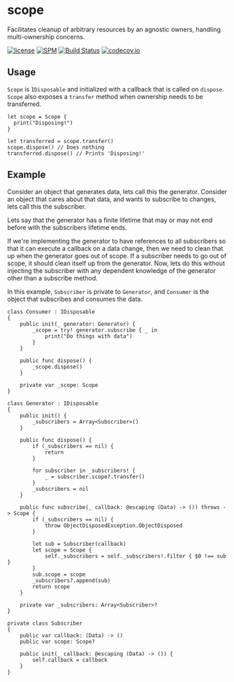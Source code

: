 # scope
Facilitates cleanup of arbitrary resources by an agnostic owners, handling multi-ownership concerns.

[![license](https://img.shields.io/github/license/mashape/apistatus.svg)]()
[![SPM](https://img.shields.io/badge/SPM-compatible-brightgreen.svg)](https://github.com/apple/swift-package-manager)
[![Build Status](https://api.travis-ci.org/randymarsh77/scope.svg?branch=master)](https://travis-ci.org/randymarsh77/scope)
[![codecov.io](https://codecov.io/gh/randymarsh77/scope/branch/master/graphs/badge.svg)](https://codecov.io/gh/randymarsh77/scope/branch/master)

## Usage

`Scope` is `IDisposable` and initialized with a callback that is called on `dispose`. `Scope` also exposes a `transfer` method when ownership needs to be transferred.

```
let scope = Scope {
  print("Disposing!")
}

let transferred = scope.transfer()
scope.dispose() // Does nothing
transferred.dispose() // Prints 'Disposing!'
```

## Example

Consider an object that generates data, lets call this the generator. Consider an object that cares about that data, and wants to subscribe to changes, lets call this the subscriber.

Lets say that the generator has a finite lifetime that may or may not end before with the subscribers lifetime ends.

If we're implementing the generator to have references to all subscribers so that it can execute a callback on a data change, then we need to clean that up when the generator goes out of scope. If a subscriber needs to go out of scope, it should clean itself up from the generator. Now, lets do this without injecting the subscriber with any dependent knowledge of the generator other than a subscribe method.

In this example, `Subscriber` is private to `Generator`, and `Consumer` is the object that subscribes and consumes the data.

```
class Consumer : IDisposable
{
	public init(_ generator: Generator) {
		_scope = try! generator.subscribe { _ in
			print("Do things with data")
		}
	}

	public func dispose() {
		_scope.dispose()
	}

	private var _scope: Scope
}

class Generator : IDisposable
{
	public init() {
		_subscribers = Array<Subscriber>()
	}

	public func dispose() {
		if (_subscribers == nil) {
			return
		}

		for subscriber in _subscribers! {
			_ = subscriber.scope?.transfer()
		}
		_subscribers = nil
	}

	public func subscribe(_ callback: @escaping (Data) -> ()) throws -> Scope {
		if (_subscribers == nil) {
			throw ObjectDisposedException.ObjectDisposed
		}

		let sub = Subscriber(callback)
		let scope = Scope {
			self._subscribers = self._subscribers!.filter { $0 !== sub }
		}
		sub.scope = scope
		_subscribers?.append(sub)
		return scope
	}

	private var _subscribers: Array<Subscriber>?
}

private class Subscriber
{
	public var callback: (Data) -> ()
	public var scope: Scope?

	public init(_ callback: @escaping (Data) -> ()) {
		self.callback = callback
	}
}
```
